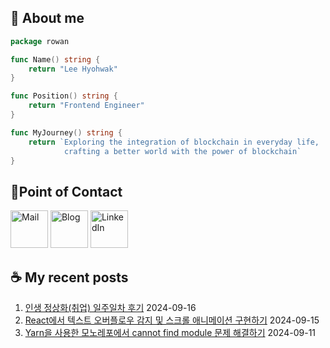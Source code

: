 ## 🐹 About me

```go
package rowan

func Name() string {
    return "Lee Hyohwak"
}

func Position() string {
    return "Frontend Engineer"
}

func MyJourney() string {
    return `Exploring the integration of blockchain in everyday life,
            crafting a better world with the power of blockchain`
}
```

## 📱Point of Contact

[<img alt="Mail" width="60px" src="https://img.icons8.com/?size=100&id=OumT4lIcOllS&format=png&color=000000" />][mail]
[<img alt="Blog" width="60px" src="https://img.icons8.com/?size=100&id=GsMdC9NCKCAD&format=png&color=000000"/>][blog]
[<img alt="LinkedIn" width="60px" src="https://img.icons8.com/?size=100&id=xuvGCOXi8Wyg&format=png&color=000000" />][linkedin]

[mail]: mailto:piatoss3612@gmail.com
[blog]: https://piatoss3612.tistory.com/
[linkedin]: https://www.linkedin.com/in/hyohwak-lee

## ☕ My recent posts

1. [인생 정상화(취업) 일주일차 후기](https://piatoss3612.tistory.com/192) 2024-09-16
2. [React에서 텍스트 오버플로우 감지 및 스크롤 애니메이션 구현하기](https://piatoss3612.tistory.com/191) 2024-09-15
3. [Yarn을 사용한 모노레포에서 cannot find module 문제 해결하기](https://piatoss3612.tistory.com/190) 2024-09-11
